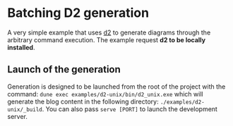 # Batching D2 generation

A very simple example that uses [d2](https://d2lang.com/) to generate diagrams
through the arbitrary command execution. The example request **d2 to be locally
installed**.

## Launch of the generation

Generation is designed to be launched from the root of the project with the
command: `dune exec examples/d2-unix/bin/d2_unix.exe` which will generate the
blog content in the following directory: `./examples/d2-unix/_build`. You can
also pass `serve [PORT]` to launch the development server.
